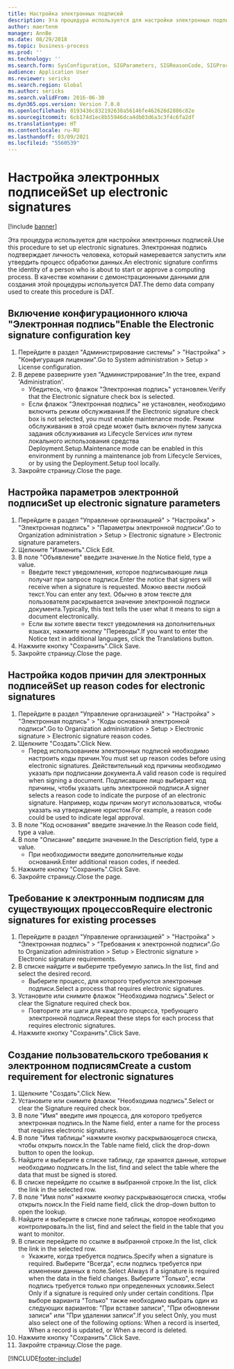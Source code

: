```yaml
---
title: Настройка электронных подписей
description: Эта процедура используется для настройки электронных подписей.
author: maertenm
manager: AnnBe
ms.date: 08/29/2018
ms.topic: business-process
ms.prod: ''
ms.technology: ''
ms.search.form: SysConfiguration, SIGParameters, SIGReasonCode, SIGProcSetup
audience: Application User
ms.reviewer: sericks
ms.search.region: Global
ms.author: sericks
ms.search.validFrom: 2016-06-30
ms.dyn365.ops.version: Version 7.0.0
ms.openlocfilehash: 0193436c832192638a56146fe462626d2886c82e
ms.sourcegitcommit: 6cb174d1ec8b55946dca4db03d6a3c3f4c6fa2df
ms.translationtype: HT
ms.contentlocale: ru-RU
ms.lasthandoff: 03/09/2021
ms.locfileid: "5560539"
---
```

# <a name="set-up-electronic-signatures"></a><span data-ttu-id="77ed4-103">Настройка электронных подписей</span><span class="sxs-lookup"><span data-stu-id="77ed4-103">Set up electronic signatures</span></span>

[!include [banner](../../includes/banner.md)]

<span data-ttu-id="77ed4-104">Эта процедура используется для настройки электронных подписей.</span><span class="sxs-lookup"><span data-stu-id="77ed4-104">Use this procedure to set up electronic signatures.</span></span> <span data-ttu-id="77ed4-105">Электронная подпись подтверждает личность человека, который намеревается запустить или утвердить процесс обработки данных.</span><span class="sxs-lookup"><span data-stu-id="77ed4-105">An electronic signature confirms the identity of a person who is about to start or approve a computing process.</span></span> <span data-ttu-id="77ed4-106">В качестве компании с демонстрационными данными для создания этой процедуры используется DAT.</span><span class="sxs-lookup"><span data-stu-id="77ed4-106">The demo data company used to create this procedure is DAT.</span></span>


## <a name="enable-the-electronic-signature-configuration-key"></a><span data-ttu-id="77ed4-107">Включение конфигурационного ключа "Электронная подпись"</span><span class="sxs-lookup"><span data-stu-id="77ed4-107">Enable the Electronic signature configuration key</span></span>
1. <span data-ttu-id="77ed4-108">Перейдите в раздел "Администрирование системы" > "Настройка" > "Конфигурация лицензии".</span><span class="sxs-lookup"><span data-stu-id="77ed4-108">Go to System administration > Setup > License configuration.</span></span>
2. <span data-ttu-id="77ed4-109">В дереве разверните узел "Администрирование".</span><span class="sxs-lookup"><span data-stu-id="77ed4-109">In the tree, expand 'Administration'.</span></span>
    * <span data-ttu-id="77ed4-110">Убедитесь, что флажок "Электронная подпись" установлен.</span><span class="sxs-lookup"><span data-stu-id="77ed4-110">Verify that the Electronic signature check box is selected.</span></span>  
    * <span data-ttu-id="77ed4-111">Если флажок "Электронная подпись" не установлен, необходимо включить режим обслуживания.</span><span class="sxs-lookup"><span data-stu-id="77ed4-111">If the Electronic signature check box is not selected, you must enable maintenance mode.</span></span> <span data-ttu-id="77ed4-112">Режим обслуживания в этой среде может быть включен путем запуска задания обслуживания из Lifecycle Services или путем локального использования средства Deployment.Setup.</span><span class="sxs-lookup"><span data-stu-id="77ed4-112">Maintenance mode can be enabled in this environment by running a maintenance job from Lifecycle Services, or by using the Deployment.Setup tool locally.</span></span>  
3. <span data-ttu-id="77ed4-113">Закройте страницу.</span><span class="sxs-lookup"><span data-stu-id="77ed4-113">Close the page.</span></span>

## <a name="set-up-electronic-signature-parameters"></a><span data-ttu-id="77ed4-114">Настройка параметров электронной подписи</span><span class="sxs-lookup"><span data-stu-id="77ed4-114">Set up electronic signature parameters</span></span>
1. <span data-ttu-id="77ed4-115">Перейдите в раздел "Управление организацией" > "Настройка" > "Электронная подпись" > "Параметры электронной подписи".</span><span class="sxs-lookup"><span data-stu-id="77ed4-115">Go to Organization administration > Setup > Electronic signature > Electronic signature parameters.</span></span>
2. <span data-ttu-id="77ed4-116">Щелкните "Изменить".</span><span class="sxs-lookup"><span data-stu-id="77ed4-116">Click Edit.</span></span>
3. <span data-ttu-id="77ed4-117">В поле "Объявление" введите значение.</span><span class="sxs-lookup"><span data-stu-id="77ed4-117">In the Notice field, type a value.</span></span>
    * <span data-ttu-id="77ed4-118">Введите текст уведомления, которое подписывающие лица получат при запросе подписи.</span><span class="sxs-lookup"><span data-stu-id="77ed4-118">Enter the notice that signers will receive when a signature is requested.</span></span> <span data-ttu-id="77ed4-119">Можно ввести любой текст.</span><span class="sxs-lookup"><span data-stu-id="77ed4-119">You can enter any text.</span></span> <span data-ttu-id="77ed4-120">Обычно в этом тексте для пользователя раскрывается значение электронной подписи документа.</span><span class="sxs-lookup"><span data-stu-id="77ed4-120">Typically, this text tells the user what it means to sign a document electronically.</span></span>  
    * <span data-ttu-id="77ed4-121">Если вы хотите ввести текст уведомления на дополнительных языках, нажмите кнопку "Переводы".</span><span class="sxs-lookup"><span data-stu-id="77ed4-121">If you want to enter the Notice text in additional languages, click the Translations button.</span></span>  
4. <span data-ttu-id="77ed4-122">Нажмите кнопку "Сохранить".</span><span class="sxs-lookup"><span data-stu-id="77ed4-122">Click Save.</span></span>
5. <span data-ttu-id="77ed4-123">Закройте страницу.</span><span class="sxs-lookup"><span data-stu-id="77ed4-123">Close the page.</span></span>

## <a name="set-up-reason-codes-for-electronic-signatures"></a><span data-ttu-id="77ed4-124">Настройка кодов причин для электронных подписей</span><span class="sxs-lookup"><span data-stu-id="77ed4-124">Set up reason codes for electronic signatures</span></span>
1. <span data-ttu-id="77ed4-125">Перейдите в раздел "Управление организацией" > "Настройка" > "Электронная подпись" > "Коды оснований электронной подписи".</span><span class="sxs-lookup"><span data-stu-id="77ed4-125">Go to Organization administration > Setup > Electronic signature > Electronic signature reason codes.</span></span>
2. <span data-ttu-id="77ed4-126">Щелкните "Создать".</span><span class="sxs-lookup"><span data-stu-id="77ed4-126">Click New.</span></span>
    * <span data-ttu-id="77ed4-127">Перед использованием электронных подписей необходимо настроить коды причин.</span><span class="sxs-lookup"><span data-stu-id="77ed4-127">You must set up reason codes before using electronic signatures.</span></span> <span data-ttu-id="77ed4-128">Действительный код причины необходимо указать при подписании документа.</span><span class="sxs-lookup"><span data-stu-id="77ed4-128">A valid reason code is required when signing a document.</span></span>     <span data-ttu-id="77ed4-129">Подписавшее лицо выбирает код причины, чтобы указать цель электронной подписи.</span><span class="sxs-lookup"><span data-stu-id="77ed4-129">A signer selects a reason code to indicate the purpose of an electronic signature.</span></span> <span data-ttu-id="77ed4-130">Например, коды причин могут использоваться, чтобы указать на утверждение юристом.</span><span class="sxs-lookup"><span data-stu-id="77ed4-130">For example, a reason code could be used to indicate legal approval.</span></span>  
3. <span data-ttu-id="77ed4-131">В поле "Код основания" введите значение.</span><span class="sxs-lookup"><span data-stu-id="77ed4-131">In the Reason code field, type a value.</span></span>
4. <span data-ttu-id="77ed4-132">В поле "Описание" введите значение.</span><span class="sxs-lookup"><span data-stu-id="77ed4-132">In the Description field, type a value.</span></span>
    * <span data-ttu-id="77ed4-133">При необходимости введите дополнительные коды оснований.</span><span class="sxs-lookup"><span data-stu-id="77ed4-133">Enter additional reason codes, if needed.</span></span>  
5. <span data-ttu-id="77ed4-134">Нажмите кнопку "Сохранить".</span><span class="sxs-lookup"><span data-stu-id="77ed4-134">Click Save.</span></span>
6. <span data-ttu-id="77ed4-135">Закройте страницу.</span><span class="sxs-lookup"><span data-stu-id="77ed4-135">Close the page.</span></span>

## <a name="require-electronic-signatures-for-existing-processes"></a><span data-ttu-id="77ed4-136">Требование к электронным подписям для существующих процессов</span><span class="sxs-lookup"><span data-stu-id="77ed4-136">Require electronic signatures for existing processes</span></span>
1. <span data-ttu-id="77ed4-137">Перейдите в раздел "Управление организацией" > "Настройка" > "Электронная подпись" > "Требования к электронной подписи".</span><span class="sxs-lookup"><span data-stu-id="77ed4-137">Go to Organization administration > Setup > Electronic signature > Electronic signature requirements.</span></span>
2. <span data-ttu-id="77ed4-138">В списке найдите и выберите требуемую запись.</span><span class="sxs-lookup"><span data-stu-id="77ed4-138">In the list, find and select the desired record.</span></span>
    * <span data-ttu-id="77ed4-139">Выберите процесс, для которого требуются электронные подписи.</span><span class="sxs-lookup"><span data-stu-id="77ed4-139">Select a process that requires electronic signatures.</span></span>  
3. <span data-ttu-id="77ed4-140">Установите или снимите флажок "Необходима подпись".</span><span class="sxs-lookup"><span data-stu-id="77ed4-140">Select or clear the Signature required check box.</span></span>
    * <span data-ttu-id="77ed4-141">Повторите эти шаги для каждого процесса, требующего электронной подписи.</span><span class="sxs-lookup"><span data-stu-id="77ed4-141">Repeat these steps for each process that requires electronic signatures.</span></span>  
4. <span data-ttu-id="77ed4-142">Нажмите кнопку "Сохранить".</span><span class="sxs-lookup"><span data-stu-id="77ed4-142">Click Save.</span></span>

## <a name="create-a-custom-requirement-for-electronic-signatures"></a><span data-ttu-id="77ed4-143">Создание пользовательского требования к электронном подписям</span><span class="sxs-lookup"><span data-stu-id="77ed4-143">Create a custom requirement for electronic signatures</span></span>
1. <span data-ttu-id="77ed4-144">Щелкните "Создать".</span><span class="sxs-lookup"><span data-stu-id="77ed4-144">Click New.</span></span>
2. <span data-ttu-id="77ed4-145">Установите или снимите флажок "Необходима подпись".</span><span class="sxs-lookup"><span data-stu-id="77ed4-145">Select or clear the Signature required check box.</span></span>
3. <span data-ttu-id="77ed4-146">В поле "Имя" введите имя процесса, для которого требуется электронная подпись.</span><span class="sxs-lookup"><span data-stu-id="77ed4-146">In the Name field, enter a name for the process that requires electronic signatures.</span></span>
4. <span data-ttu-id="77ed4-147">В поле "Имя таблицы" нажмите кнопку раскрывающегося списка, чтобы открыть поиск.</span><span class="sxs-lookup"><span data-stu-id="77ed4-147">In the Table name field, click the drop-down button to open the lookup.</span></span>
5. <span data-ttu-id="77ed4-148">Найдите и выберите в списке таблицу, где хранятся данные, которые необходимо подписать.</span><span class="sxs-lookup"><span data-stu-id="77ed4-148">In the list, find and select the table where the data that must be signed is stored.</span></span>
6. <span data-ttu-id="77ed4-149">В списке перейдите по ссылке в выбранной строке.</span><span class="sxs-lookup"><span data-stu-id="77ed4-149">In the list, click the link in the selected row.</span></span>
7. <span data-ttu-id="77ed4-150">В поле "Имя поля" нажмите кнопку раскрывающегося списка, чтобы открыть поиск.</span><span class="sxs-lookup"><span data-stu-id="77ed4-150">In the Field name field, click the drop-down button to open the lookup.</span></span>
8. <span data-ttu-id="77ed4-151">Найдите и выберите в списке поле таблицы, которое необходимо контролировать.</span><span class="sxs-lookup"><span data-stu-id="77ed4-151">In the list, find and select the field in the table that you want to monitor.</span></span>
9. <span data-ttu-id="77ed4-152">В списке перейдите по ссылке в выбранной строке.</span><span class="sxs-lookup"><span data-stu-id="77ed4-152">In the list, click the link in the selected row.</span></span>
    * <span data-ttu-id="77ed4-153">Укажите, когда требуется подпись.</span><span class="sxs-lookup"><span data-stu-id="77ed4-153">Specify when a signature is required.</span></span>     <span data-ttu-id="77ed4-154">Выберите "Всегда", если подпись требуется при изменении данных в поле.</span><span class="sxs-lookup"><span data-stu-id="77ed4-154">Select Always if a signature is required when the data in the field changes.</span></span>     <span data-ttu-id="77ed4-155">Выберите "Только", если подпись требуется только при определенных условиях.</span><span class="sxs-lookup"><span data-stu-id="77ed4-155">Select Only if a signature is required only under certain conditions.</span></span> <span data-ttu-id="77ed4-156">При выборе варианта "Только" также необходимо выбрать один из следующих вариантов: "При вставке записи", "При обновлении записи" или "При удалении записи".</span><span class="sxs-lookup"><span data-stu-id="77ed4-156">If you select Only, you must also select one of the following options: When a record is inserted, When a record is updated, or When a record is deleted.</span></span>  
10. <span data-ttu-id="77ed4-157">Нажмите кнопку "Сохранить".</span><span class="sxs-lookup"><span data-stu-id="77ed4-157">Click Save.</span></span>
11. <span data-ttu-id="77ed4-158">Закройте страницу.</span><span class="sxs-lookup"><span data-stu-id="77ed4-158">Close the page.</span></span>



[!INCLUDE[footer-include](../../../../includes/footer-banner.md)]